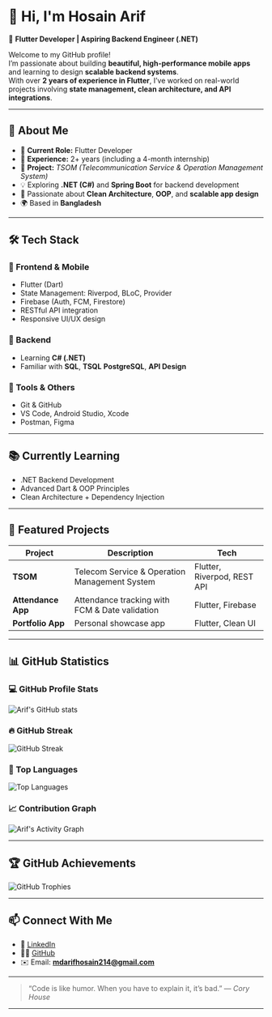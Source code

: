# 👋 Hi, I'm Hosain Arif  

🚀 **Flutter Developer | Aspiring Backend Engineer (.NET)**  

Welcome to my GitHub profile!  
I’m passionate about building **beautiful, high-performance mobile apps** and learning to design **scalable backend systems**.  
With over **2 years of experience in Flutter**, I’ve worked on real-world projects involving **state management, clean architecture, and API integrations**.  

---

## 🧠 About Me  

- 💼 **Current Role:** Flutter Developer  
- 📱 **Experience:** 2+ years (including a 4-month internship)  
- 🧩 **Project:** *TSOM (Telecommunication Service & Operation Management System)*  
- 💡 Exploring **.NET (C#)** and **Spring Boot** for backend development  
- 🎯 Passionate about **Clean Architecture**, **OOP**, and **scalable app design**  
- 🌍 Based in **Bangladesh**  

---

## 🛠️ Tech Stack  

### 🔹 Frontend & Mobile
- Flutter (Dart)
- State Management: Riverpod, BLoC, Provider
- Firebase (Auth, FCM, Firestore)
- RESTful API integration
- Responsive UI/UX design

### 🔹 Backend
- Learning **C# (.NET)**
- Familiar with **SQL**, **TSQL** **PostgreSQL**, **API Design**

### 🔹 Tools & Others
- Git & GitHub  
- VS Code, Android Studio, Xcode  
- Postman, Figma  

---

## 📚 Currently Learning  
- .NET Backend Development   
- Advanced Dart & OOP Principles  
- Clean Architecture + Dependency Injection  

---

## 🚀 Featured Projects  

| Project | Description | Tech |
|----------|--------------|------|
| **TSOM** | Telecom Service & Operation Management System | Flutter, Riverpod, REST API |
| **Attendance App** | Attendance tracking with FCM & Date validation | Flutter, Firebase |
| **Portfolio App** | Personal showcase app | Flutter, Clean UI |

---

## 📊 GitHub Statistics  

### 💻 GitHub Profile Stats  
![Arif's GitHub stats](https://github-readme-stats.vercel.app/api?username=mdarifhosain214&show_icons=true&theme=tokyonight&hide_border=false)

### 🔥 GitHub Streak  
![GitHub Streak](https://github-readme-streak-stats.herokuapp.com/?user=mdarifhosain214&theme=tokyonight&hide_border=false)

### 🧠 Top Languages  
![Top Languages](https://github-readme-stats.vercel.app/api/top-langs/?username=mdarifhosain214&layout=compact&theme=tokyonight&hide_border=false)

### 📈 Contribution Graph  
![Arif's Activity Graph](https://github-readme-activity-graph.vercel.app/graph?username=mdarifhosain214&theme=tokyo-night)

---

## 🏆 GitHub Achievements  

![GitHub Trophies](https://github-profile-trophy.vercel.app/?username=mdarifhosain214&theme=tokyonight&no-frame=true&row=1)

---

## 📫 Connect With Me  

- 💼 [LinkedIn](https://www.linkedin.com/)  
- 🧑‍💻 [GitHub](https://github.com/hosainarif)  
- ✉️ Email: **mdarifhosain214@gmail.com**

---

> “Code is like humor. When you have to explain it, it’s bad.” — *Cory House*

---
